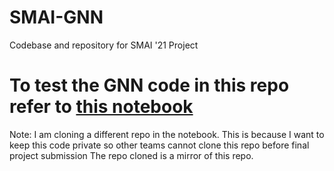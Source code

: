 # SMAI-GNN
Codebase and repository for SMAI '21 Project

# To test the GNN code in this repo refer to [this notebook](https://colab.research.google.com/drive/1IVivvmmAbNn7zHODAUel9GeVa4k6h2pQ?usp=sharing#scrollTo=XevCVhF11aUJ)
Note: I am cloning a different repo in the notebook. This is because I want to keep this code private so other teams cannot clone this repo before final project submission
The repo cloned is a mirror of this repo.